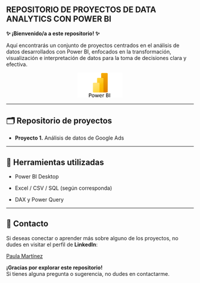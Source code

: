 ## **REPOSITORIO DE PROYECTOS DE DATA ANALYTICS CON POWER BI**

**✨ ¡Bienvenido/a a este repositorio! ✨**

Aquí encontrarás un conjunto de proyectos centrados en el análisis de datos desarrollados con Power BI, enfocados en la transformación, visualización e interpretación de datos para la toma de decisiones clara y efectiva.

<p align="center">
  <img src="https://github.com/Paulamc1695/projects_powerbi/blob/main/logo-BI.png" width="120"/>
</p>

---

## 🗂️ Repositorio de proyectos

- **Proyecto 1.** Análisis de datos de Google Ads

---

## 🧰 Herramientas utilizadas

- Power BI Desktop

- Excel / CSV / SQL (según corresponda)

- DAX y Power Query

---

## 📱 **Contacto**

Si deseas conectar o aprender más sobre alguno de los proyectos, no dudes en visitar el perfil de **LinkedIn**: 

[Paula Martínez](https://www.linkedin.com/in/paulamartinezcantero/)  


**¡Gracias por explorar este repositorio!**  
Si tienes alguna pregunta o sugerencia, no dudes en contactarme.

